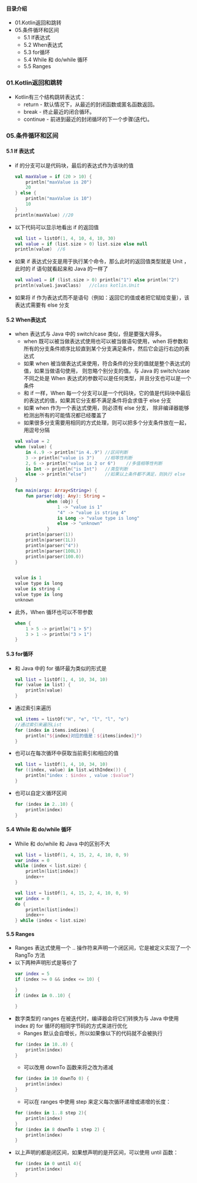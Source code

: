 #### 目录介绍
- 01.Kotlin返回和跳转
- 05.条件循环和区间
    - 5.1 If表达式
    - 5.2 When表达式
    - 5.3 for循环
    - 5.4 While 和 do/while 循环
    - 5.5 Ranges


### 01.Kotlin返回和跳转
- Kotlin有三个结构跳转表达式：
    - return - 默认情况下，从最近的封闭函数或匿名函数返回。
    - break - 终止最近的闭合循环。
    - continue - 前进到最近的封闭循环的下一个步骤(迭代)。



### 05.条件循环和区间
#### 5.1 If 表达式
- if 的分支可以是代码块，最后的表达式作为该块的值
    ```kotlin
    val maxValue = if (20 > 10) {
        println("maxValue is 20")
        20
    } else {
        println("maxValue is 10")
        10
    }
    println(maxValue) //20
    ```
- 以下代码可以显示地看出 if 的返回值
    ```kotlin
    val list = listOf(1, 4, 10, 4, 10, 30)
    val value = if (list.size > 0) list.size else null
    println(value)  //6
    ```
- 如果 if 表达式分支是用于执行某个命令，那么此时的返回值类型就是 Unit ，此时的 if 语句就看起来和 Java 的一样了
    ```kotlin
    val value1 = if (list.size > 0) println("1") else println("2")
    println(value1.javaClass)   //class kotlin.Unit
    ```
- 如果将 if 作为表达式而不是语句（例如：返回它的值或者把它赋给变量），该表达式需要有 else 分支



#### 5.2 When表达式
- when 表达式与 Java 中的 switch/case 类似，但是要强大得多。
    - when 既可以被当做表达式使用也可以被当做语句使用，when 将参数和所有的分支条件顺序比较直到某个分支满足条件，然后它会运行右边的表达式
    - 如果 when 被当做表达式来使用，符合条件的分支的值就是整个表达式的值，如果当做语句使用， 则忽略个别分支的值。与 Java 的 switch/case 不同之处是 When 表达式的参数可以是任何类型，并且分支也可以是一个条件
    - 和 if 一样，When 每一个分支可以是一个代码块，它的值是代码块中最后的表达式的值，如果其它分支都不满足条件将会求值于 else 分支
    - 如果 when 作为一个表达式使用，则必须有 else 分支， 除非编译器能够检测出所有的可能情况都已经覆盖了
    - 如果很多分支需要用相同的方式处理，则可以把多个分支条件放在一起，用逗号分隔
    ``` kotlin
    val value = 2
    when (value) {
        in 4..9 -> println("in 4..9") //区间判断
        3 -> println("value is 3")    //相等性判断
        2, 6 -> println("value is 2 or 6")    //多值相等性判断
        is Int -> println("is Int")   //类型判断
        else -> println("else")       //如果以上条件都不满足，则执行 else
    }
    
    fun main(args: Array<String>) {
        fun parser(obj: Any): String =
                when (obj) {
                    1 -> "value is 1"
                    "4" -> "value is string 4"
                    is Long -> "value type is long"
                    else -> "unknown"
                }
        println(parser(1))
        println(parser(1L))
        println(parser("4"))
        println(parser(100L))
        println(parser(100.0))
    }
    
    
    value is 1
    value type is long
    value is string 4
    value type is long
    unknown
    ```
- 此外，When 循环也可以不带参数
    ``` kotlin
    when {
        1 > 5 -> println("1 > 5")
        3 > 1 -> println("3 > 1")
    }
    ```


#### 5.3 for循环
- 和 Java 中的 for 循环最为类似的形式是
    ```kotlin
    val list = listOf(1, 4, 10, 34, 10)
    for (value in list) {
        println(value)
    }
    ```
- 通过索引来遍历
    ```kotlin
    val items = listOf("H", "e", "l", "l", "o")
    //通过索引来遍历List
    for (index in items.indices) {
        println("${index}对应的值是：${items[index]}")
    }
    ```
- 也可以在每次循环中获取当前索引和相应的值
    ```kotlin
    val list = listOf(1, 4, 10, 34, 10)
    for ((index, value) in list.withIndex()) {
        println("index : $index , value :$value")
    }
    ```
- 也可以自定义循环区间
    ```kotlin
    for (index in 2..10) {
        println(index)
    }
    ```



#### 5.4 While 和 do/while 循环
- While 和 do/while 和 Java 中的区别不大
    ```kotlin
    val list = listOf(1, 4, 15, 2, 4, 10, 0, 9)
    var index = 0
    while (index < list.size) {
        println(list[index])
        index++
    }
    
    val list = listOf(1, 4, 15, 2, 4, 10, 0, 9)
    var index = 0
    do {
        println(list[index])
        index++
    } while (index < list.size)
    ```


#### 5.5 Ranges
- Ranges 表达式使用一个 ..  操作符来声明一个闭区间，它是被定义实现了一个 RangTo  方法
- 以下两种声明形式是等价了
    ``` kotlin
    var index = 5
    if (index >= 0 && index <= 10) {
    
    }
    if (index in 0..10) {
    
    }
    ```
- 数字类型的 ranges 在被迭代时，编译器会将它们转换为与 Java 中使用 index 的 for 循环的相同字节码的方式来进行优化
    - Ranges 默认会自增长，所以如果像以下的代码就不会被执行
    ```kotlin
    for (index in 10..0) {
        println(index)
    }
    ```
    - 可以改用 downTo 函数来将之改为递减
    ```kotlin
    for (index in 10 downTo 0) {
        println(index)
    }
    ```
    - 可以在 ranges 中使用 step 来定义每次循环递增或递增的长度：
    ```kotlin
    for (index in 1..8 step 2){
        println(index)
    }
    for (index in 8 downTo 1 step 2) {
        println(index)
    }
    ```
- 以上声明的都是闭区间，如果想声明的是开区间，可以使用 until 函数：
    ```kotlin
    for (index in 0 until 4){
        println(index)
    }
    ```










